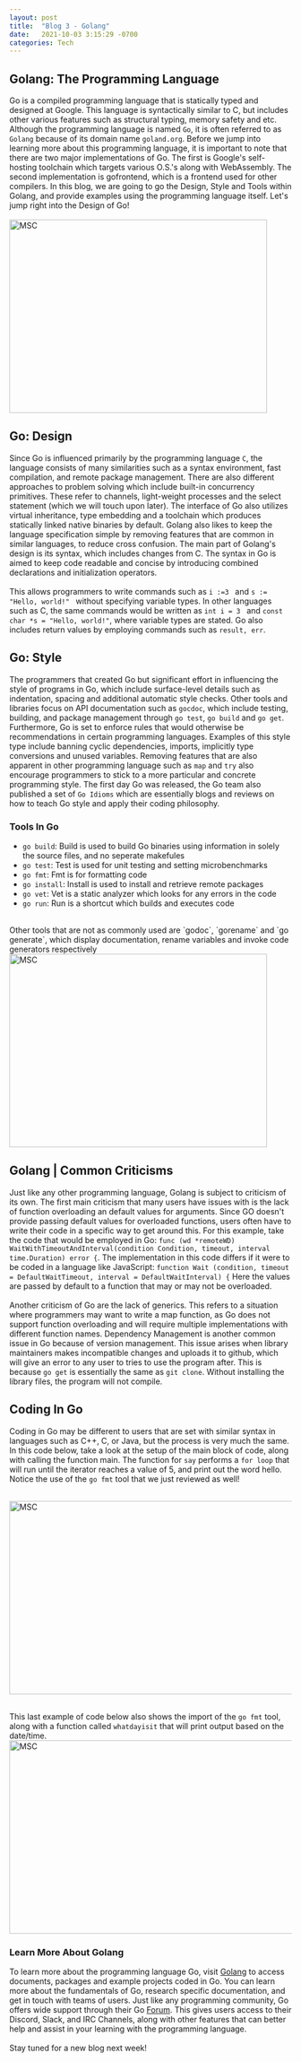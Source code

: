 ```yaml
---
layout: post
title:  "Blog 3 - Golang"
date:   2021-10-03 3:15:29 -0700
categories: Tech
---
```

## Golang: The Programming Language
Go is a compiled programming language that is statically typed and designed at Google. This language is syntactically similar to C, but includes other various features such as structural typing, memory safety and etc. Although the programming language is named `Go`, it is often referred to as `Golang` because of its domain name `goland.org`. Before we jump into learning more about this programming language, it is important to note that there are two major implementations of Go. The first is Google's self-hosting toolchain which targets various O.S.'s along with WebAssembly. The second implementation is gofrontend, which is a frontend used for other compilers. In this blog, we are going to go the Design, Style and Tools within Golang, and provide examples using the programming language itself. Let's jump right into the Design of Go!
<br/><br/>
<img src="https://miro.medium.com/max/2000/1*8bPiDNL1K1ZdK9O_T5IVKw.png" alt="MSC" width="460" height="345">

## Go: Design
Since Go is influenced primarily by the programming language `C`, the language consists of many similarities such as a syntax environment, fast compilation, and remote package management. There are also different approaches to problem solving which include built-in concurrency primitives. These refer to channels, light-weight processes and the select statement (which we will touch upon later). The interface of Go also utilizes virtual inheritance, type embedding and a toolchain which produces statically linked native binaries by default. Golang also likes to keep the language specification simple by removing features that are common in similar languages, to reduce cross confusion. The main part of Golang's design is its syntax, which includes changes from C. The syntax in Go is aimed to keep code readable and concise by introducing combined declarations and initialization operators. 
<br/><br/>
This allows programmers to write commands such as `i :=3 ` and `s := "Hello, world!" ` without specifying variable types. In other languages such as C, the same commands would be written as `int i = 3 ` and `const char *s = "Hello, world!"`, where variable types are stated. Go also includes return values by employing commands such as `result, err`. 

## Go: Style
The programmers that created Go but significant effort in influencing the style of programs in Go, which include surface-level details such as indentation, spacing and additional automatic style checks. Other tools and libraries focus on API documentation such as `gocdoc`, which include testing, building, and package management through `go test`, `go build` and `go get`. Furthermore, Go is set to enforce rules that would otherwise be recommendations in certain programming languages. Examples of this style type include banning cyclic dependencies, imports, implicitly type conversions and unused variables. Removing features that are also apparent in other programming language such as `map` and `try` also encourage programmers to stick to a more particular and concrete programming style. The first day Go was released, the Go team also published a set of `Go Idioms` which are essentially blogs and reviews on how to teach Go style and apply their coding philosophy.

### Tools In Go 
- `go build`: Build  is used to build Go binaries using information in solely the source files, and no seperate makefules
- `go test`: Test is used for unit testing and setting microbenchmarks
- `go fmt`: Fmt is for formatting code
- `go install`: Install is used to install and retrieve remote packages
- `go vet`: Vet is a static analyzer which looks for any errors in the code
- `go run`: Run is a shortcut which builds and executes code
<br/>
Other tools that are not as commonly used are `godoc`, `gorename` and `go generate`, which display documentation, rename variables and invoke code generators respectively
<img src="https://www.tutorialandexample.com/wp-content/uploads/2021/02/Tools-for-GoLang.png" alt="MSC" width="460" height="345">

## Golang | Common Criticisms
Just like any other programming language, Golang is subject to criticism of its own. The first main criticism that many users have issues with is the lack of function overloading an default values for arguments. Since GO doesn't provide passing default values for overloaded functions, users often have to write their code in a specific way to get around this. For this example, take the code that would be employed in Go: `func (wd *remoteWD) WaitWithTimeoutAndInterval(condition Condition, timeout, interval time.Duration) error {`. The implementation in this code differs if it were to be coded in a language like JavaScript: `function Wait (condition, timeout = DefaultWaitTimeout, interval = DefaultWaitInterval) {` Here the values are passed by default to a function that may or may not be overloaded.
<br/><br/>
Another criticism of Go are the lack of generics. This refers to a situation where programmers may want to write a map function, as Go does not support function overloading and will require multiple implementations with different function names.  Dependency Management is another common issue in Go because of version management. This issue arises when library maintainers makes incompatible changes and uploads it to github, which will give an error to any user to tries to use the program after. This is because `go get` is essentially the same as `git clone`. Without installing the library files, the program will not compile. 
## Coding In Go
Coding in Go may be different to users that are set with similar syntax in languages such as C++, C, or Java, but the process is very much the same. In this code below, take a look at the setup of the main block of code, along with calling the function main. The function for `say` performs a `for loop` that will run until the iterator reaches a value of 5, and print out the word hello. Notice the use of the `go fmt` tool that we just reviewed as well!

<br/>
<img src="https://i.stack.imgur.com/dTxVq.jpg" alt="MSC" width="600" height="345">
<br/><br/>

This last example of code below also shows the import of the `go fmt` tool, along with a function called `whatdayisit` that will print output based on the date/time.
<img src="https://miro.medium.com/max/1400/1*1SVdQfxQ3Ku3iHpSswm9rw.png" alt="MSC" width="600" height="345">

### Learn More About Golang
To learn more about the programming language Go, visit [Golang][golang-io] to access documents, packages and example projects coded in Go. You can learn more about the fundamentals of Go, research specific documentation, and get in touch with teams of users. Just like any programming community, Go offers wide support through their Go [Forum][forum-io]. This gives users access to their Discord, Slack, and IRC Channels, along with other features that can better help and assist in your learning with the programming language. 
<br/><br/>
Stay tuned for a new blog next week!

[golang-io]: https://golang.org/
[forum-io]: https://golang.org/help 
